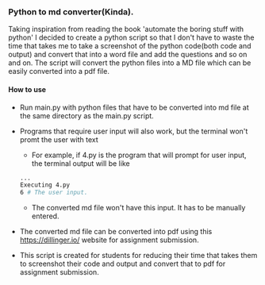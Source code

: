 ### Python to md converter(Kinda).

Taking inspiration from reading the book 'automate the boring stuff with python' I decided to create a python script so that I don't have to waste the time that takes me to take a screenshot of the python code(both code and output) and convert that into a word file and add the questions and so on and on. The script will convert the python files into a MD file which can be easily converted into a pdf file.

#### How to use

* Run main.py with python files that have to be converted into md file at the same directory as the main.py script.
* Programs that require user input will also work, but the terminal won't promt the user with text 
    * For example, if 4.py is the program that will prompt for user input, the terminal output will be like
    ``` bash
    ...
    Executing 4.py
    6 # The user input.
    ```
    * The converted md file won't have this input. It has to be manually entered.

* The converted md file can be converted into pdf using this https://dillinger.io/ website for assignment submission.

* This script is created for students for reducing their time that takes them to screenshot their code and output and convert that to pdf for assignment submission.
